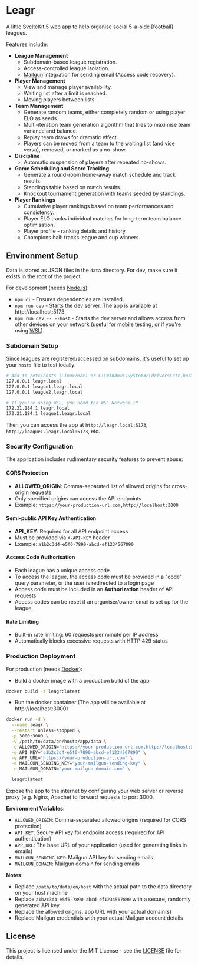 # Leagr

A little [SvelteKit 5](https://svelte.dev/) web app to help organise social 5-a-side [football] leagues.

Features include:

- **League Management**
    - Subdomain-based league registration.
    - Access-controlled league isolation.
    - [Mailgun](https://www.mailgun.com/) integration for sending email (Access code recovery).
- **Player Management**
    - View and manage player availability.
    - Waiting list after a limit is reached.
    - Moving players between lists.
- **Team Management**
    - Generate random teams, either completely random or using player ELO as seeds.
    - Multi-iteration team generation algorithm that tries to maximise team variance and balance.
    - Replay team draws for dramatic effect.
    - Players can be moved from a team to the waiting list (and vice versa), removed, or marked as a no-show.
- **Discipline**
    - Automatic suspension of players after repeated no-shows.
- **Game Scheduling and Score Tracking**
    - Generate a round-robin home-away match schedule and track results.
    - Standings table based on match results.
    - Knockout tournament generation with teams seeded by standings.
- **Player Rankings**
    - Cumulative player rankings based on team performances and consistency.
    - Player ELO tracks individual matches for long-term team balance optimisation.
    - Player profile - ranking details and history.
    - Champions hall: tracks league and cup winners.

## Environment Setup

Data is stored as JSON files in the `data` directory. For dev, make sure it exists in the root of the project.

For development (needs [Node.js](https://nodejs.org/en)):

- `npm ci` - Ensures dependencies are installed.
- `npm run dev` - Starts the dev server. The app is available at http://localhost:5173.
- `npm run dev -- --host` - Starts the dev server and allows access from other devices on your network (useful for mobile testing, or if you're using [WSL](https://learn.microsoft.com/en-us/windows/wsl/)).

### Subdomain Setup

Since leagues are registered/accessed on subdomains, it's useful to set up your `hosts` file to test locally:

```bash
# Add to /etc/hosts (Linux/Mac) or C:\Windows\System32\drivers\etc\hosts (Windows)
127.0.0.1 leagr.local
127.0.0.1 league1.leagr.local
127.0.0.1 league2.leagr.local

# If you're using WSL, you need the WSL Network IP
172.21.184.1 leagr.local
172.21.184.1 league1.leagr.local
```

Then you can access the app at `http://leagr.local:5173`, `http://league1.leagr.local:5173`, etc.

### Security Configuration

The application includes rudimentary security features to prevent abuse:

#### CORS Protection

- **ALLOWED_ORIGIN**: Comma-separated list of allowed origins for cross-origin requests
- Only specified origins can access the API endpoints
- Example: `https://your-production-url.com,http://localhost:3000`

#### Semi-public API Key Authentication

- **API_KEY**: Required for all API endpoint access
- Must be provided via `X-API-KEY` header
- Example: `a1b2c3d4-e5f6-7890-abcd-ef1234567890`

#### Access Code Authorisation

- Each league has a unique access code
- To access the league, the access code must be provided in a "code" query parameter, or the user is redirected to a login page
- Access code must be included in an **Authorization** header of API requests
- Access codes can be reset if an organiser/owner email is set up for the league

#### Rate Limiting

- Built-in rate limiting: 60 requests per minute per IP address
- Automatically blocks excessive requests with HTTP 429 status

### Production Deployment

For production (needs [Docker](https://www.docker.com/)):

- Build a docker image with a production build of the app

```bash
docker build -t leagr:latest
```

- Run the docker container (The app will be available at http://localhost:3000)

```bash
docker run -d \
  --name leagr \
  --restart unless-stopped \
  -p 3000:3000 \
  -v /path/to/data/on/host:/app/data \
  -e ALLOWED_ORIGIN="https://your-production-url.com,http://localhost:3000" \
  -e API_KEY="a1b2c3d4-e5f6-7890-abcd-ef1234567890" \
  -e APP_URL="https://your-production-url.com" \
  -e MAILGUN_SENDING_KEY="your-mailgun-sending-key" \
  -e MAILGUN_DOMAIN="your-mailgun-domain.com" \

  leagr:latest
```

Expose the app to the internet by configuring your web server or reverse proxy (e.g. Nginx, Apache) to forward requests to port 3000.

**Environment Variables:**

- `ALLOWED_ORIGIN`: Comma-separated allowed origins (required for CORS protection)
- `API_KEY`: Secure API key for endpoint access (required for API authentication)
- `APP_URL`: The base URL of your application (used for generating links in emails)
- `MAILGUN_SENDING_KEY`: Mailgun API key for sending emails
- `MAILGUN_DOMAIN`: Mailgun domain for sending emails

**Notes:**

- Replace `/path/to/data/on/host` with the actual path to the data directory on your host machine
- Replace `a1b2c3d4-e5f6-7890-abcd-ef1234567890` with a secure, randomly generated API key
- Replace the allowed origins, app URL with your actual domain(s)
- Replace Mailgun credentials with your actual Mailgun account details

## License

This project is licensed under the MIT License - see the [LICENSE](LICENSE) file for details.
